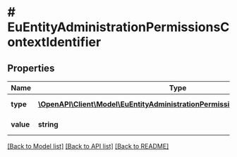 # # EuEntityAdministrationPermissionsContextIdentifier

## Properties

Name | Type | Description | Notes
------------ | ------------- | ------------- | -------------
**type** | [**\OpenAPI\Client\Model\EuEntityAdministrationPermissionsContextIdentifierType**](EuEntityAdministrationPermissionsContextIdentifierType.md) | Typ identyfikatora. |
**value** | **string** | Wartość identyfikatora. |

[[Back to Model list]](../../README.md#models) [[Back to API list]](../../README.md#endpoints) [[Back to README]](../../README.md)
